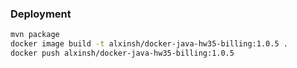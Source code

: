 ### Deployment
```bash
mvn package
docker image build -t alxinsh/docker-java-hw35-billing:1.0.5 .
docker push alxinsh/docker-java-hw35-billing:1.0.5
```